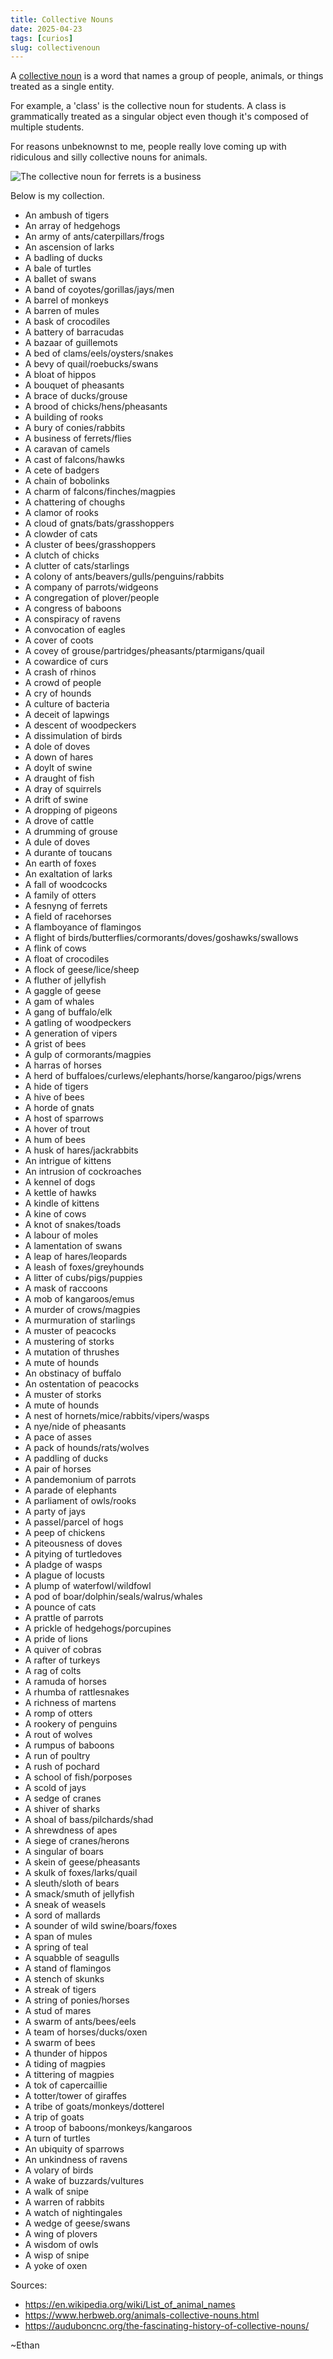```yaml
---
title: Collective Nouns
date: 2025-04-23
tags: [curios]
slug: collectivenoun
---
```


A [collective noun](https://en.wikipedia.org/wiki/Collective_noun) is a word that names a group of people, animals, or things treated as a single entity.

For example, a 'class' is the collective noun for students. A class is grammatically treated as a singular object even though it's composed of multiple students.

For reasons unbeknownst to me, people really love coming up with ridiculous and silly collective nouns for animals.

![The collective noun for ferrets is a business](images/business_of_ferrets.webp)

Below is my collection.

- An ambush of tigers
- An array of hedgehogs
- An army of ants/caterpillars/frogs
- An ascension of larks
- A badling of ducks
- A bale of turtles
- A ballet of swans
- A band of coyotes/gorillas/jays/men
- A barrel of monkeys
- A barren of mules
- A bask of crocodiles
- A battery of barracudas
- A bazaar of guillemots
- A bed of clams/eels/oysters/snakes
- A bevy of quail/roebucks/swans
- A bloat of hippos
- A bouquet of pheasants
- A brace of ducks/grouse
- A brood of chicks/hens/pheasants
- A building of rooks
- A bury of conies/rabbits
- A business of ferrets/flies
- A caravan of camels
- A cast of falcons/hawks
- A cete of badgers
- A chain of bobolinks
- A charm of falcons/finches/magpies
- A chattering of choughs
- A clamor of rooks
- A cloud of gnats/bats/grasshoppers
- A clowder of cats
- A cluster of bees/grasshoppers
- A clutch of chicks
- A clutter of cats/starlings
- A colony of ants/beavers/gulls/penguins/rabbits
- A company of parrots/widgeons
- A congregation of plover/people
- A congress of baboons
- A conspiracy of ravens
- A convocation of eagles
- A cover of coots
- A covey of grouse/partridges/pheasants/ptarmigans/quail
- A cowardice of curs
- A crash of rhinos
- A crowd of people
- A cry of hounds
- A culture of bacteria
- A deceit of lapwings
- A descent of woodpeckers
- A dissimulation of birds
- A dole of doves
- A down of hares
- A doylt of swine
- A draught of fish
- A dray of squirrels
- A drift of swine
- A dropping of pigeons
- A drove of cattle
- A drumming of grouse
- A dule of doves
- A durante of toucans
- An earth of foxes
- An exaltation of larks
- A fall of woodcocks
- A family of otters
- A fesnyng of ferrets
- A field of racehorses
- A flamboyance of flamingos
- A flight of birds/butterflies/cormorants/doves/goshawks/swallows
- A flink of cows
- A float of crocodiles
- A flock of geese/lice/sheep
- A fluther of jellyfish
- A gaggle of geese
- A gam of whales
- A gang of buffalo/elk
- A gatling of woodpeckers
- A generation of vipers
- A grist of bees
- A gulp of cormorants/magpies
- A harras of horses
- A herd of buffaloes/curlews/elephants/horse/kangaroo/pigs/wrens
- A hide of tigers
- A hive of bees
- A horde of gnats
- A host of sparrows
- A hover of trout
- A hum of bees
- A husk of hares/jackrabbits
- An intrigue of kittens
- An intrusion of cockroaches
- A kennel of dogs
- A kettle of hawks
- A kindle of kittens
- A kine of cows
- A knot of snakes/toads
- A labour of moles
- A lamentation of swans
- A leap of hares/leopards
- A leash of foxes/greyhounds
- A litter of cubs/pigs/puppies
- A mask of raccoons
- A mob of kangaroos/emus
- A murder of crows/magpies
- A murmuration of starlings
- A muster of peacocks
- A mustering of storks
- A mutation of thrushes
- A mute of hounds
- An obstinacy of buffalo
- An ostentation of peacocks
- A muster of storks
- A mute of hounds
- A nest of hornets/mice/rabbits/vipers/wasps
- A nye/nide of pheasants
- A pace of asses
- A pack of hounds/rats/wolves
- A paddling of ducks
- A pair of horses
- A pandemonium of parrots
- A parade of elephants
- A parliament of owls/rooks
- A party of jays
- A passel/parcel of hogs
- A peep of chickens
- A piteousness of doves
- A pitying of turtledoves
- A pladge of wasps
- A plague of locusts
- A plump of waterfowl/wildfowl
- A pod of boar/dolphin/seals/walrus/whales
- A pounce of cats
- A prattle of parrots
- A prickle of hedgehogs/porcupines
- A pride of lions
- A quiver of cobras
- A rafter of turkeys
- A rag of colts
- A ramuda of horses
- A rhumba of rattlesnakes
- A richness of martens
- A romp of otters
- A rookery of penguins
- A rout of wolves
- A rumpus of baboons
- A run of poultry
- A rush of pochard
- A school of fish/porposes
- A scold of jays
- A sedge of cranes
- A shiver of sharks
- A shoal of bass/pilchards/shad
- A shrewdness of apes
- A siege of cranes/herons
- A singular of boars
- A skein of geese/pheasants
- A skulk of foxes/larks/quail
- A sleuth/sloth of bears
- A smack/smuth of jellyfish
- A sneak of weasels
- A sord of mallards
- A sounder of wild swine/boars/foxes
- A span of mules
- A spring of teal
- A squabble of seagulls
- A stand of flamingos
- A stench of skunks
- A streak of tigers
- A string of ponies/horses
- A stud of mares
- A swarm of ants/bees/eels
- A team of horses/ducks/oxen
- A swarm of bees
- A thunder of hippos
- A tiding of magpies
- A tittering of magpies
- A tok of capercaillie
- A totter/tower of giraffes
- A tribe of goats/monkeys/dotterel
- A trip of goats
- A troop of baboons/monkeys/kangaroos
- A turn of turtles
- An ubiquity of sparrows
- An unkindness of ravens
- A volary of birds
- A wake of buzzards/vultures
- A walk of snipe
- A warren of rabbits
- A watch of nightingales
- A wedge of geese/swans
- A wing of plovers
- A wisdom of owls
- A wisp of snipe
- A yoke of oxen

Sources:

- <https://en.wikipedia.org/wiki/List_of_animal_names>
- <https://www.herbweb.org/animals-collective-nouns.html>
- <https://auduboncnc.org/the-fascinating-history-of-collective-nouns/>

~Ethan
